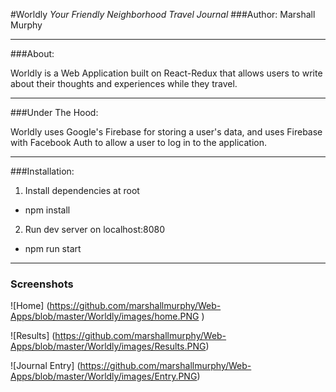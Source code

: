 #Worldly
*Your Friendly Neighborhood Travel Journal*
###Author: Marshall Murphy

---

###About:

Worldly is a Web Application built on React-Redux that allows users to write about their thoughts and experiences while they travel.

---

###Under The Hood:

Worldly uses Google's Firebase for storing a user's data, and uses Firebase with Facebook Auth to allow a user to log in to the application.

---

###Installation:
1. Install dependencies at root
  * npm install

2. Run dev server on localhost:8080
  * npm run start

---

### Screenshots

![Home]
(https://github.com/marshallmurphy/Web-Apps/blob/master/Worldly/images/home.PNG
)

![Results]
(https://github.com/marshallmurphy/Web-Apps/blob/master/Worldly/images/Results.PNG)

![Journal Entry]
(https://github.com/marshallmurphy/Web-Apps/blob/master/Worldly/images/Entry.PNG)
